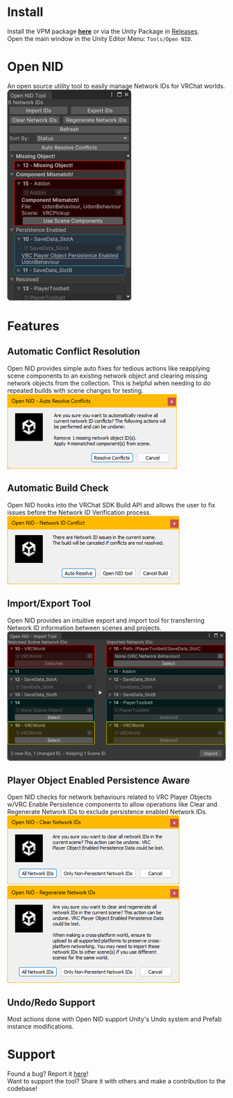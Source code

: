 # Install
Install the VPM package <b>[here](https://bobystar.github.io/OpenNID/)</b> or via the Unity Package in [Releases](https://github.com/BobyStar/OpenNID/releases/latest).<br>
Open the main window in the Unity Editor Menu: `Tools/Open NID`.
# Open NID
An open source utility tool to easily manage Network IDs for VRChat worlds.<br>
![A screenshot showing the main Open NID window.](Promo/Images/OpenNID_Screenshot_MainWindow.png)
# Features
## Automatic Conflict Resolution
Open NID provides simple auto fixes for tedious actions like reapplying scene components to an existing network object and 
clearing missing network objects from the collection. This is helpful when needing to do repeated builds with scene changes for testing.<br>
![A screenshot showing an example dialogue for Auto Resolving ID Conflicts.](Promo/Images/OpenNID_Screenshot_AutoResolveConflicts.png)
## Automatic Build Check
Open NID hooks into the VRChat SDK Build API and allows the user to fix issues before the Network ID Verification process.<br>
![A screenshot showing an example dialogue upon attempting a new build with Network ID Conflicts.](Promo/Images/OpenNID_Screenshot_VRCSDKBuildCheck.png)
## Import/Export Tool
Open NID provides an intuitive export and import tool for transferring Network ID information between scenes and projects.<br>
![A screenshot showing the Open NID import window.](Promo/Images/OpenNID_Screenshot_ImportWindow.png)
## Player Object Enabled Persistence Aware
Open NID checks for network behaviours related to VRC Player Objects w/VRC Enable Persistence components to allow operations like Clear and Regenerate Network IDs to exclude persistence enabled Network IDs.<br>
![A screenshot showing a dialogue for clearing the current scene Network IDs with the option to exclude persistent objects.](Promo/Images/OpenNID_Screenshot_ClearPersistentNetworkIDs.png)
![A screenshot showing a dialogue for regenerating the current scene Network IDs with the option to exclude persistent objects.](Promo/Images/OpenNID_Screenshot_RegeneratePersistentNetworkIDs.png)
## Undo/Redo Support
Most actions done with Open NID support Unity's Undo system and Prefab instance modifications.
# Support
Found a bug? Report it [here](https://github.com/BobyStar/OpenNID/issues)!<br>
Want to support the tool? Share it with others and make a contribution to the codebase!
